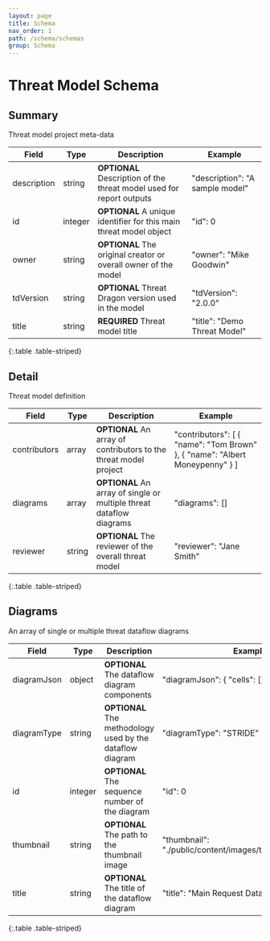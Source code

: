 ```yaml
---
layout: page
title: Schema
nav_order: 1
path: /schema/schemas
group: Schema
---
```


# Threat Model Schema

## Summary
Threat model project meta-data

| Field  | Type  | Description  | Example  |
| ------ | ----- | ------------ | -------- |
| description  | string  | **OPTIONAL** Description of the threat model used for report outputs | "description": "A sample model" |
| id  | integer  | **OPTIONAL** A unique identifier for this main threat model object | "id": 0  |
| owner  | string  | **OPTIONAL** The original creator or overall owner of the model | "owner": "Mike Goodwin"  |
| tdVersion  | string  | **OPTIONAL** Threat Dragon version used in the model | "tdVersion": "2.0.0"  |
| title  | string  | **REQUIRED** Threat model title | "title": "Demo Threat Model"  |
{:.table .table-striped}

## Detail
Threat model definition

| Field  | Type  | Description  | Example  |
| ------ | ----- | ------------ | -------- |
| contributors  | array  | **OPTIONAL** An array of contributors to the threat model project | "contributors": [ { "name": "Tom Brown" }, { "name": "Albert Moneypenny" } ] |
| diagrams  | array  | **OPTIONAL** An array of single or multiple threat dataflow diagrams | "diagrams": []  |
| reviewer  | string  | **OPTIONAL** The reviewer of the overall threat model | "reviewer": "Jane Smith"  |
{:.table .table-striped}

## Diagrams
An array of single or multiple threat dataflow diagrams

| Field  | Type  | Description  | Example  |
| ------ | ----- | ------------ | -------- |
| diagramJson | object | **OPTIONAL** The dataflow diagram components | "diagramJson": { "cells": [] } |
| diagramType | string | **OPTIONAL** The methodology used by the dataflow diagram | "diagramType": "STRIDE" |
| id | integer | **OPTIONAL** The sequence number of the diagram | "id": 0 |
| thumbnail | string | **OPTIONAL** The path to the thumbnail image | "thumbnail": "./public/content/images/thumbnail.stride.jpg" |
| title | string | **OPTIONAL** The title of the dataflow diagram | "title": "Main Request Data Flow" |
{:.table .table-striped}
